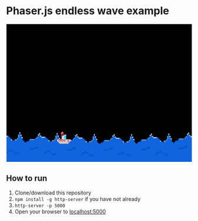 # Phaser.js endless wave example

![example](example.gif)

## How to run

1. Clone/download this repository
2. `npm install -g http-server` if you have not already
3. `http-server -p 5000`
4. Open your browser to [localhost:5000](http://localhost:5000)